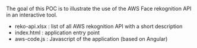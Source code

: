 The goal of this POC is to illustrate the use of the AWS Face rekognition API in an interactive tool.


 - reko-api.xlsx  : list of all AWS rekognition API with a short description
 - index.html : application entry point
 - aws-code.js : Javascript of the application (based on Angular)
